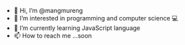 - 👋 Hi, I’m @mangmureng
- 👀 I’m interested in programming and computer science 💻
- 🌱 I’m currently learning JavaScript language
- 📫 How to reach me ...soon
